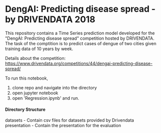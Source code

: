 # DengAI: Predicting disease spread - by DRIVENDATA 2018
This repository contains a Time Series prediction model developed for the "DengAI: Predicting disease spread" competition hosted by DRIVENDATA. The task of the comptition is to predict cases of dengue of two cities given training data of 10 years by week.

Details about the competition: https://www.drivendata.org/competitions/44/dengai-predicting-disease-spread/

To run this notebook,
1. clone repo and navigate into the directory
2. open jupyter notebook
3. open 'Regression.ipynb' and run. 

#### Directory Structure
datasets - Contain csv files for datasets provided by Drivendata  
presentation - Contain the presentation for the evaluation
